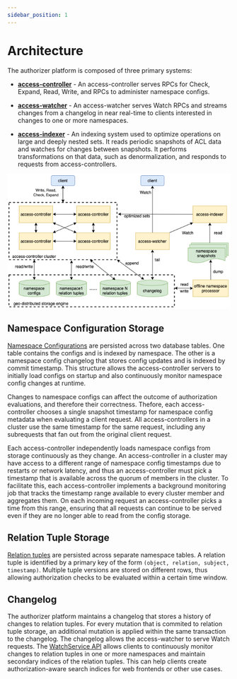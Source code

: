 ```yaml
---
sidebar_position: 1
---
```


# Architecture

The authorizer platform is composed of three primary systems:

* [__access-controller__](https://github.com/authorizer-tech/access-controller) - An access-controller serves RPCs for Check, Expand, Read, Write, and RPCs to administer namespace configs.

* [__access-watcher__](https://github.com/authorizer-tech/access-watcher) - An access-watcher serves Watch RPCs and streams changes from a changelog in near real-time to clients interested in changes to one or more namespaces.

* [__access-indexer__](https://github.com/authorizer-tech/access-indexer) - An indexing system used to optimize operations on large and deeply nested sets. It reads periodic snapshots of ACL data and watches for changes between snapshots. It performs transformations on that data, such as denormalization, and responds to requests from access-controllers.


<p align="center">
    <img src="/img/architecture.png"/>
</p>


## Namespace Configuration Storage
[Namespace Configurations](./concepts/namespaces) are persisted across two database tables. One table contains the configs and is indexed by namespace. The other is a namespace config changelog that stores config updates and is indexed by commit timestamp. This structure allows the access-controller servers to initially load configs on startup and also continuously monitor namespace config changes at runtime.

Changes to namespace configs can affect the outcome of authorization evaluations, and therefore their correctness. Thefore, each access-controller chooses a single snapshot timestamp for namespace config metadata when evaluating a client request. All access-controllers in a cluster use the same timestamp for the same request, including any subrequests that fan out from the original client request.

Each access-controller independently loads namespace configs from storage continuously as they change. An access-controller in a cluster may have access to a different range of namespace config timestamps due to restarts or network latency, and thus an access-controller must pick a timestamp that is available across the quorum of members in the cluster. To facilitate this, each access-controller implements a background monitoring job that tracks the timestamp range available to every cluster member and aggregates them. On each incoming request an access-controller picks a time from this range, ensuring that all requests can continue to be served even if they are no longer able to read from the config storage.

## Relation Tuple Storage
[Relation tuples](./concepts/relation-tuples) are persisted across separate namespace tables. A relation tuple is identified by a primary key of the form `(object, relation, subject, timestamp)`. Multiple tuple versions are stored on different rows, thus allowing authorization checks to be evaluated within a certain time window.

## Changelog
The authorizer platform maintains a changelog that stores a history of changes to relation tuples. For every mutation that is commited to relation tuple storage, an additional mutation is applied within the same transaction to the changelog. The changelog allows the access-watcher to serve Watch requests. The [WatchService API](../api-reference/watch-service) allows clients to continuously monitor changes to relation tuples in one or more namespaces and maintain secondary indices of the relation tuples. This can help clients create authorization-aware search indices for web frontends or other use cases.